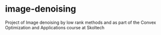 # image-denoising
Project of Image denoising by low rank methods and as part of the Convex Optimization and Applications course at Skoltech
